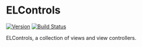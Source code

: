 # ELControls

[![Version](https://img.shields.io/badge/version-v1.0.0-blue.svg)](https://github.com/Electrode-iOS/ELControls/releases/latest)
[![Build Status](https://travis-ci.org/Electrode-iOS/ELWebService.svg?branch=master)](https://travis-ci.org/Electrode-iOS/ELControls) 

ELControls, a collection of views and view controllers.
